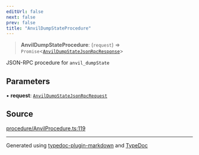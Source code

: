 ```yaml
---
editUrl: false
next: false
prev: false
title: "AnvilDumpStateProcedure"
---
```


> **AnvilDumpStateProcedure**: (`request`) => `Promise`\<[`AnvilDumpStateJsonRpcResponse`](/generated/type-aliases/anvildumpstatejsonrpcresponse/)\>

JSON-RPC procedure for `anvil_dumpState`

## Parameters

▪ **request**: [`AnvilDumpStateJsonRpcRequest`](/generated/type-aliases/anvildumpstatejsonrpcrequest/)

## Source

[procedure/AnvilProcedure.ts:119](https://github.com/evmts/tevm-monorepo/blob/main/vm/api/src/procedure/AnvilProcedure.ts#L119)

***
Generated using [typedoc-plugin-markdown](https://www.npmjs.com/package/typedoc-plugin-markdown) and [TypeDoc](https://typedoc.org/)
